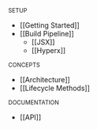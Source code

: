 <small>SETUP</small>

* [[Getting Started]]
* [[Build Pipeline]]
  * [[JSX]]
  * [[Hyperx]]

<small>CONCEPTS</small>
* [[Architecture]]
* [[Lifecycle Methods]]

<small>DOCUMENTATION</small>
* [[API]]

